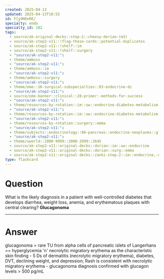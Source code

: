 ```yaml
---
created: 2025-04-13
updated: 2025-04-13T10:53
id: F[y9HEeRE/
specialty: endo
specialty_id: 182
tags:
  - source/ak-original-decks::step-2::cheesy-dorian-(m3)
  - source/ak-step2-v11::!flag-these-cards::potential-duplicates
  - source/ak-step2-v11::!shelf::im
  - source/ak-step2-v11::!shelf::surgery
  - "source/ak-step2-v11:": 
  - theme/amboss
  - "source/ak-step2-v11:": 
  - theme/amboss::im
  - "source/ak-step2-v11:": 
  - theme/amboss::surgery
  - "source/ak-step2-v11:": 
  - theme/ome::16-surgical-subspecialties::03-endocrine-dz
  - "source/ak-step2-v11:": 
  - source/ome-banner::clinical::20-primer:-methods-for-success
  - "source/ak-step2-v11:": 
  - theme/resources-by-rotation::im::uw::endocrine-diabetes-metabolism::endocrine-diabetes-metabolism-dorian
  - "source/ak-step2-v11:": 
  - theme/resources-by-rotation::im::uw::endocrine-diabetes-metabolism::endocrine-diabetes-metabolism-zanki
  - "source/ak-step2-v11:": 
  - theme/resources-by-rotation::surgery::emma
  - "source/ak-step2-v11:": 
  - theme/subjects::endocrinology::06-pancreas::endocrine-neoplasms::glucagonoma
  - "source/ak-step2-v11:": 
  - theme/uworld::1000-9999::2000-2999::2645
  - source/ak-step2-v11::original-decks::dorian::im::uw::endocrine
  - source/ak-step2-v11::original-decks::dorian::surg::emma
  - source/ak-step2-v11::original-decks::zanki-step-2::im::endocrine,-diabetes,-&-metabolism"
type: flashcard
---
```


# Question
What is the likely diagnosis in a patient with well-controlled diabetes that develops diarrhea, weight loss, anemia, and erythematous plaques with central clearing?    **Glucagonoma**

---

# Answer
glucagonoma = rare TU from alpha cells of pancreatic islets of Langerhans == hyperglycemia 'n' necrolytic migratory erythema as the characteristic skin finding  - 5 Ds of dermatitis (necrolytic migratory erythema), diabetes, DVT, declining weight, and depression; Rash is consistent with necrolytic migratory erythema  - glucagonoma diagnosis confirmed with glucagon levels > 500 pg/mL